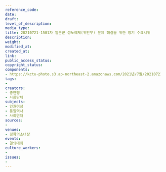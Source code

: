 ```yaml
---
reference_code: 
date: 
draft: 
level_of_description: 
media_type: 
title: 20210721-1501차 일본군 성노예제(위안부) 문제 해결을 위한 정기 수요시위
description: 
weight: 
modified_at: 
created_at: 
link: 
public_access_status: 
copyright_status: 
components:
- https://kctu-photo.s3.ap-northeast-2.amazonaws.com/2021년/7월/20210721-1501차+일본군+성노예제(위안부)+문제+해결을+위한+정기+수요시위/IMGP6185.jpg
tags:
- 
creators:
- 총연맹
- 사회단체
subjects:
- 인권여성
- 통일역사
- 사회연대
sources:
- 
venues:
- 평화의소녀상
events:
- 결의대회
culture_workers:
- 
issues:
- 
---
```

